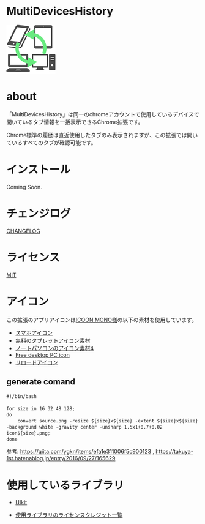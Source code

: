 # MultiDevicesHistory

![icon](https://github.com/ik11235/MultiDevicesHistory/raw/master/images/icon128.png)

# about

「MultiDevicesHistory」は同一のchromeアカウントで使用しているデバイスで開いているタブ情報を一括表示できるChrome拡張です。

Chrome標準の履歴は直近使用したタブのみ表示されますが、この拡張では開いているすべてのタブが確認可能です。


# インストール

Coming Soon.

# チェンジログ
[CHANGELOG](CHANGELOG.md)

# ライセンス

[MIT](LICENSE)

# アイコン

この拡張のアプリアイコンは[ICOON MONO様](https://icooon-mono.com/)の以下の素材を使用しています。

- [スマホアイコン](https://icooon-mono.com/16145-%e3%82%b9%e3%83%9e%e3%83%9b%e3%82%a2%e3%82%a4%e3%82%b3%e3%83%b3/)
- [無料のタブレットアイコン素材](https://icooon-mono.com/11052-%e7%84%a1%e6%96%99%e3%81%ae%e3%82%bf%e3%83%96%e3%83%ac%e3%83%83%e3%83%88%e3%82%a2%e3%82%a4%e3%82%b3%e3%83%b3%e7%b4%a0%e6%9d%90/)
- [ノートパソコンのアイコン素材4 ](https://icooon-mono.com/11049-%e3%83%8e%e3%83%bc%e3%83%88%e3%83%91%e3%82%bd%e3%82%b3%e3%83%b3%e3%81%ae%e3%82%a2%e3%82%a4%e3%82%b3%e3%83%b3%e7%b4%a0%e6%9d%904/)
- [Free desktop PC icon](https://icooon-mono.com/11043-free-desktop-pc-icon/)
- [リロードアイコン](https://icooon-mono.com/15804-%e3%83%aa%e3%83%ad%e3%83%bc%e3%83%89%e3%82%a2%e3%82%a4%e3%82%b3%e3%83%b3/)

## generate comand

```shell script
#!/bin/bash

for size in 16 32 48 128;
do
    convert source.png -resize ${size}x${size} -extent ${size}x${size} -background white -gravity center -unsharp 1.5x1+0.7+0.02 icon${size}.png;
done
```

参考: https://qiita.com/ygkn/items/efa1e311006f5c900123 , https://takuya-1st.hatenablog.jp/entry/2016/09/27/165629

# 使用しているライブラリ

- [UIkit](https://getuikit.com/)

- [使用ライブラリのライセンスクレジット一覧](CREDITS)


